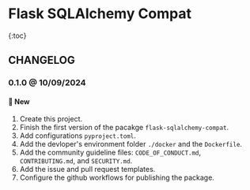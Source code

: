# Flask SQLAlchemy Compat

{:toc}

## CHANGELOG

### 0.1.0 @ 10/09/2024

#### :mega: New

1. Create this project.
2. Finish the first version of the pacakge `flask-sqlalchemy-compat`.
3. Add configurations `pyproject.toml`.
4. Add the devloper's environment folder `./docker` and the `Dockerfile`.
5. Add the community guideline files: `CODE_OF_CONDUCT.md`, `CONTRIBUTING.md`, and `SECURITY.md`.
6. Add the issue and pull request templates.
7. Configure the github workflows for publishing the package.
